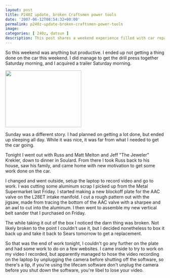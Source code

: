 ```yaml
---
layout: post
title: P240Z update, broken Craftsmen power tools
date: '2007-06-12T08:54:32+00:00'
permalink: p240z-update-broken-craftsmen-power-tools
image: 
categories: [ 240z, datsun ]
description: This post shares a weekend experience filled with car repair plans, social outings, and a failed video recording attempt. A mix of relaxation and frus...
---
```


 
So this weekend was anything but productive. I ended up not getting a thing done on the car this weekend. I did manage to get the drill press together Saturday morning, and I acquired a trailer Saturday morning. 
 
<a href="https://www.flickr.com/photos/chammond/539691517/"><img height="180" alt="" src="https://farm2.static.flickr.com/1145/539691517_592abae1cf_m.jpg" width="240" /></a>  
 
Sunday was a different story. I had planned on getting a lot done, but ended up sleeping all day. While it was nice, it was far from what I needed to get the car going. 
 
Tonight I went out with Russ and Matt Melton and Jeff "The Jeweler" Krekler, down to dinner in Soulard. From there I took Russ back to his house, saw his family, and came home with new motivation to get some work done on the car. 
 
I changed and went outside, setup the laptop to record video and go to work. I was cutting some aluminum scrap I picked up from the Metal Supermarket last Friday. I started making a new blockoff plate for the AAC valve on the L28ET intake manifold. I cut a rough pattern out with the jigsaw, made from tracing the bottom of the AAC valve with a sharpee and an awl to cut into the aluminum. I then went to assemble my new vertical belt sander that I purchased on Friday. 
 
The while taking it out of the box I noticed the darn thing was broken. Not likely broken to the point I couldn't use it, but I decided nonetheless to box it back up and take it back to Sears tomorrow to get a replacement. 
 
So that was the end of work tonight, I couldn't go any further on the plate and had some work to do on a few websites. I came inside to try to work on my video I recorded, but apparently managed to hose the video recording on the laptop by unplugging the camera before shutting off the software, so there's a tip, if you're using the lifecam software don't unplug the camera before you shut down the software, you're libel to lose your video. 

